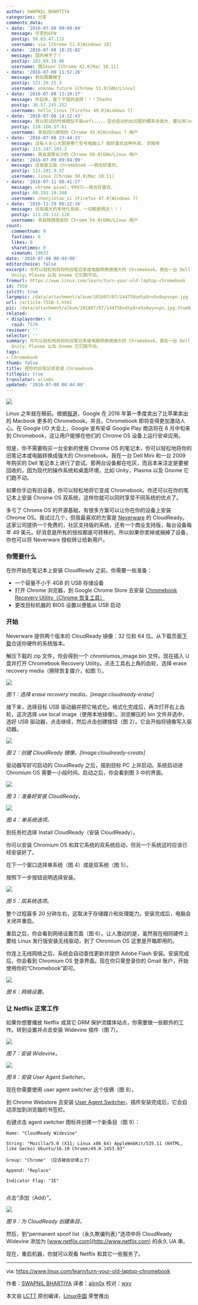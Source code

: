 ```yaml
---
author: SWAPNIL BHARTIYA
categories: 分享
comments_data:
- date: '2016-07-08 09:09:04'
  message: 可恶的GFW
  postip: 58.63.47.115
  username: vio [Chrome 51.0|Windows 10]
- date: '2016-07-08 10:35:02'
  message: 国内用不了？
  postip: 202.69.19.86
  username: 惆Jason [Chrome 42.0|Mac 10.11]
- date: '2016-07-08 11:57:26'
  message: 貌似需要梯子
  postip: 121.29.25.3
  username: unknow_future [Chrome 51.0|GNU/Linux]
- date: '2016-07-08 13:10:37'
  message: 听起来，是个不错的选择！！！Thanks
  postip: 36.57.245.252
  username: hello_linux [Firefox 49.0|Windows 7]
- date: '2016-07-08 14:12:43'
  message: 我以前试的时候貌似不能uefi，，，，，混合启动的出问题的概率会很大，建议用legacy
  postip: 220.166.57.61
  username: 来自四川绵阳的 Chrome 45.0|Windows 7 用户
- date: '2016-07-08 23:44:23'
  message: 没有人关心大图是哪个型号电脑么? 我好喜欢这种外观. 求推荐
  postip: 113.247.103.2
  username: 来自湖南长沙的 Chrome 50.0|GNU/Linux 用户
- date: '2016-07-09 09:04:09'
  message: 这就是正版 chromebook ——我也好喜欢。
  postip: 111.201.9.37
  username: linux [Chrome 50.0|Mac 10.11]
- date: '2016-07-11 08:41:27'
  message: chrome pixel，999刀——我也好喜欢。
  postip: 60.191.19.204
  username: chenjintao_ii [Firefox 47.0|Windows 7]
- date: '2016-11-29 08:22:16'
  message: 没有强大的本地化系统，一切都是惘谈！！！
  postip: 111.20.112.126
  username: 来自陕西西安的 Chrome 54.0|GNU/Linux 用户
count:
  commentnum: 9
  favtimes: 6
  likes: 0
  sharetimes: 0
  viewnum: 19633
date: '2016-07-08 08:44:00'
editorchoice: false
excerpt: 你可以轻松地将你的旧笔记本或电脑转换成强大的 Chromebook。我在一台 Dell Mini 和一台 2009 年购买的 Dell 笔记本上进行了尝试。那两台设备都在吃灰，而且本来注定是要被回收的，因为现代的操作系统和桌面环境，比如
  Unity，Plasma 以及 Gnome 它们跑不动。
fromurl: https://www.linux.com/learn/turn-your-old-laptop-chromebook
id: 7550
islctt: true
largepic: /data/attachment/album/201607/07/144758odtp8ro5o8wyvvpn.jpg
url: /article-7550-1.html
pic: /data/attachment/album/201607/07/144758odtp8ro5o8wyvvpn.jpg.thumb.jpg
related:
- displayorder: 0
  raid: 7570
reviewer: ''
selector: ''
summary: 你可以轻松地将你的旧笔记本或电脑转换成强大的 Chromebook。我在一台 Dell Mini 和一台 2009 年购买的 Dell 笔记本上进行了尝试。那两台设备都在吃灰，而且本来注定是要被回收的，因为现代的操作系统和桌面环境，比如
  Unity，Plasma 以及 Gnome 它们跑不动。
tags:
- Chromebook
thumb: false
title: 把你的旧笔记本变成 Chromebook
titlepic: true
translator: alim0x
updated: '2016-07-08 08:44:00'
---
```


![](/data/attachment/album/201607/07/144758odtp8ro5o8wyvvpn.jpg)


Linux 之年就在眼前。根据[报道](https://chrome.googleblog.com/2016/05/the-google-play-store-coming-to.html)，Google 在 2016 年第一季度卖出了比苹果卖出的 Macbook 更多的 Chromebook。并且，Chromebook 即将变得更加激动人心。在 Google I/O 大会上，Google 宣布安卓 Google Play 商店将在 6 月中旬来到 Chromebook，这让用户能够在他们的 Chrome OS 设备上运行安卓应用。


但是，你不需要购买一台全新的使用 Chrome OS 的笔记本，你可以轻松地将你的旧笔记本或电脑转换成强大的 Chromebook。我在一台 Dell Mini 和一台 2009 年购买的 Dell 笔记本上进行了尝试。那两台设备都在吃灰，而且本来注定是要被回收的，因为现代的操作系统和桌面环境，比如 Unity，Plasma 以及 Gnome 它们跑不动。


如果你手边有旧设备，你可以轻松地将它变成 Chromebook。你还可以在你的笔记本上安装 Chrome OS 双系统，这样你就可以同时享受不同系统的优点了。


多亏了 Chrome OS 的开源基础，有很多方案可以让你在你的设备上安装 Chrome OS。我试过几个，但我最喜欢的方案是 [Neverware](http://www.neverware.com/#introtext-3) 的 CloudReady。这家公司提供一个免费的，社区支持版的系统，还有一个商业支持版，每台设备每年 49 美元。好消息是所有的授权都是可转移的，所以如果你卖掉或捐掉了设备，你也可以将 Neverware 授权转让给新用户。


### 你需要什么


在你开始在笔记本上安装 CloudReady 之前，你需要一些准备：


* 一个容量不小于 4GB 的 USB 存储设备
* 打开 Chrome 浏览器，到 Google Chrome Store 去安装 [Chromebook Recovery Utility（Chrome 恢复工具）](https://chrome.google.com/webstore/detail/chromebook-recovery-utili/jndclpdbaamdhonoechobihbbiimdgai?hl=en)
* 更改目标机器的 BIOS 设置以便能从 USB 启动


### 开始


Neverware 提供两个版本的 CloudReady 镜像：32 位和 64 位。从下载页面[下载](http://www.neverware.com/freedownload)合适你硬件的系统版本。


解压下载的 zip 文件，你会得到一个 chromiumos\_image.bin 文件。现在插入 U 盘并打开 Chromebook Recovery Utility。点击工具右上角的齿轮，选择 erase recovery media（擦除恢复媒介，如图 1）。


![](/data/attachment/album/201607/07/144808bwwtytb9bt7iwc4g.png)


*图 1：选择 erase recovery media。[image:cloudready-erase]*


接下来，选择目标 USB 驱动器并把它格式化。格式化完成后，再次打开右上齿轮，这次选择 use local image（使用本地镜像）。浏览解压的 bin 文件并选中，选好 USB 驱动器，点击继续，然后点击创建按钮（图 2）。它会开始将镜像写入驱动器。


![](/data/attachment/album/201607/07/144815otghv51c0g17vu5t.png)


*图 2：创建 CloudReady 镜像。[Image:cloudready-create]*


驱动器写好可启动的 CloudReady 之后，插到目标 PC 上并启动。系统启动进 Chromium OS 需要一小段时间。启动之后，你会看到图 3 中的界面。


![](/data/attachment/album/201607/07/144818ebdsamz7apeoo7ax.jpg)


*图 3：准备好安装 CloudReady。*


![](/data/attachment/album/201607/07/144820zncbdcuybn1ua0bu.jpg)


*图 4：单系统选项。*


到任务栏选择 Install CloudReady（安装 CloudReady）。


你可以安装 Chromium OS 和其它系统的双系统启动，但另一个系统这时应该已经安装好了。


在下一个窗口选择单系统（图 4）或是双系统（图 5）。


按照下一步按钮说明选择安装。


![](/data/attachment/album/201607/07/144822pdii5305wq65w066.jpg)


*图 5：双系统选项。*


整个过程最多 20 分钟左右，这取决于存储媒介和处理能力。安装完成后，电脑会关闭并重启。


重启之后，你会看到网络设置页面（图 6）。让人激动的是，虽然我在相同硬件上要给 Linux 发行版安装无线驱动，到了 Chromium OS 这里是开箱即用的。


你连上无线网络之后，系统会自动查找更新并提供 Adobe Flash 安装。安装完成后，你会看到 Chromium OS 登录界面。现在你只需登录你的 Gmail 账户，开始使用你的“Chromebook”即可。


![](/data/attachment/album/201607/07/144826l895vsqy7lwq7dh7.jpg)


*图 6：网络设置。*


### 让 Netflix 正常工作


如果你想要播放 Netflix 或其它 DRM 保护流媒体站点，你需要做一些额外的工作。转到设置并点击安装 Widevine 插件（图 7）。


![](/data/attachment/album/201607/07/144836chp265cckwjh6cjl.png)


*图 7：安装 Widevine。*


![](/data/attachment/album/201607/07/144839azq1o0m81fr9q80o.jpg)


*图 8：安装 User Agent Switcher。*


现在你需要使用 user agent switcher 这个伎俩（图 8）。


到 Chrome Webstore 去安装 [User Agent Switcher](https://chrome.google.com/webstore/detail/user-agent-switcher-for-c/djflhoibgkdhkhhcedjiklpkjnoahfmg)。插件安装完成后，它会自动添加到浏览器的书签栏。


右键点击 agent switcher 图标并创建一个新条目（图 9）：



```
Name: "CloudReady Widevine"

String: "Mozilla/5.0 (X11; Linux x86_64) AppleWebKit/535.11 (KHTML, like Gecko) Ubuntu/16.10 Chrome/49.0.1453.93"

Group: "Chrome" （应该被自动填上了）

Append: "Replace"

Indicator Flag: "IE"


```

点击“添加（Add）”。


![](/data/attachment/album/201607/07/144843x0bfbbikqif5dpnm.png)


*图 9：为 CloudReady 创建条目。*


然后，到“permanent spoof list（永久欺骗列表）”选项中将 CloudReady Widevine 添加为 [www.netflix.com](http://www.netflix.com) 的永久 UA 串。


现在，重启机器，你就可以观看 Netflix 和其它一些服务了。




---


via: <https://www.linux.com/learn/turn-your-old-laptop-chromebook>


作者：[SWAPNIL BHARTIYA](https://www.linux.com/users/arnieswap) 译者：[alim0x](https://github.com/alim0x) 校对：[wxy](https://github.com/wxy)


本文由 [LCTT](https://github.com/LCTT/TranslateProject) 原创编译，[Linux中国](https://linux.cn/) 荣誉推出